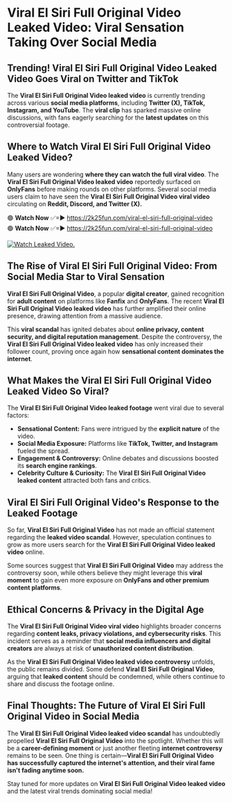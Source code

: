 # Viral El Siri Full Original Video Leaked Video: Viral Sensation Taking Over Social Media

## **Trending! Viral El Siri Full Original Video Leaked Video Goes Viral on Twitter and TikTok**
The **Viral El Siri Full Original Video leaked video** is currently trending across various **social media platforms**, including **Twitter (X), TikTok, Instagram, and YouTube**. The **viral clip** has sparked massive online discussions, with fans eagerly searching for the **latest updates** on this controversial footage.

## **Where to Watch Viral El Siri Full Original Video Leaked Video?**
Many users are wondering **where they can watch the full viral video**. The **Viral El Siri Full Original Video leaked video** reportedly surfaced on **OnlyFans** before making rounds on other platforms. Several social media users claim to have seen the **Viral El Siri Full Original Video viral video** circulating on **Reddit, Discord, and Twitter (X).**

🟢 **Watch Now** ✅=► https://2k25fun.com/viral-el-siri-full-original-video  
🟢 **Watch Now** ✅=► https://2k25fun.com/viral-el-siri-full-original-video  

[![Watch Leaked Video.](https://miro.medium.com/v2/resize:fit:828/format:webp/1*cilzJN44JGOrTw9NJCrNHA.gif "Watch Leaked Video")](https://2k25fun.com/viral-el-siri-full-original-video)

## **The Rise of Viral El Siri Full Original Video: From Social Media Star to Viral Sensation**
**Viral El Siri Full Original Video**, a popular **digital creator**, gained recognition for **adult content** on platforms like **Fanfix** and **OnlyFans**. The recent **Viral El Siri Full Original Video leaked video** has further amplified their online presence, drawing attention from a massive audience.

This **viral scandal** has ignited debates about **online privacy, content security, and digital reputation management**. Despite the controversy, the **Viral El Siri Full Original Video leaked video** has only increased their follower count, proving once again how **sensational content dominates the internet**.

## **What Makes the Viral El Siri Full Original Video Leaked Video So Viral?**
The **Viral El Siri Full Original Video leaked footage** went viral due to several factors:
- **Sensational Content:** Fans were intrigued by the **explicit nature** of the video.
- **Social Media Exposure:** Platforms like **TikTok, Twitter, and Instagram** fueled the spread.
- **Engagement & Controversy:** Online debates and discussions boosted its **search engine rankings**.
- **Celebrity Culture & Curiosity:** The **Viral El Siri Full Original Video leaked content** attracted both fans and critics.

## **Viral El Siri Full Original Video's Response to the Leaked Footage**
So far, **Viral El Siri Full Original Video** has not made an official statement regarding the **leaked video scandal**. However, speculation continues to grow as more users search for the **Viral El Siri Full Original Video leaked video** online.

Some sources suggest that **Viral El Siri Full Original Video** may address the controversy soon, while others believe they might leverage this **viral moment** to gain even more exposure on **OnlyFans and other premium content platforms**.

## **Ethical Concerns & Privacy in the Digital Age**
The **Viral El Siri Full Original Video viral video** highlights broader concerns regarding **content leaks, privacy violations, and cybersecurity risks**. This incident serves as a reminder that **social media influencers and digital creators** are always at risk of **unauthorized content distribution**.

As the **Viral El Siri Full Original Video leaked video controversy** unfolds, the public remains divided. Some defend **Viral El Siri Full Original Video**, arguing that **leaked content** should be condemned, while others continue to share and discuss the footage online.

## **Final Thoughts: The Future of Viral El Siri Full Original Video in Social Media**
The **Viral El Siri Full Original Video leaked video scandal** has undoubtedly propelled **Viral El Siri Full Original Video** into the spotlight. Whether this will be a **career-defining moment** or just another fleeting **internet controversy** remains to be seen. One thing is certain—**Viral El Siri Full Original Video has successfully captured the internet's attention, and their viral fame isn't fading anytime soon.**

Stay tuned for more updates on **Viral El Siri Full Original Video leaked video** and the latest viral trends dominating social media!